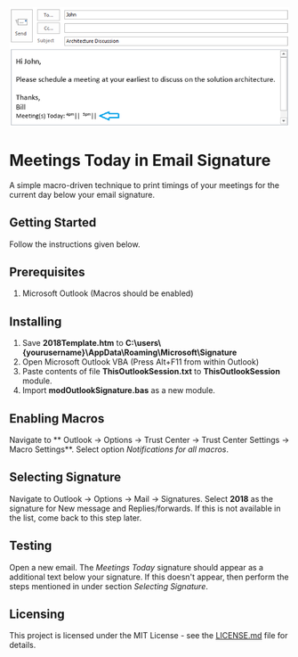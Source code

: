 ![Alt text](/SignatureSample.png?raw=true "Sample Signature")

# Meetings Today in Email Signature
A simple macro-driven technique to print timings of your meetings for the current day below your email signature. 

## Getting Started
Follow the instructions given below.

## Prerequisites
1. Microsoft Outlook (Macros should be enabled) 

## Installing
1. Save **2018Template.htm** to **C:\\users\\{yourusername}\\AppData\\Roaming\\Microsoft\\Signature**
2. Open Microsoft Outlook VBA (Press Alt+F11 from within Outlook) 
3. Paste contents of file **ThisOutlookSession.txt** to **ThisOutlookSession** module.
4. Import **modOutlookSignature.bas** as a new module.

## Enabling Macros
Navigate to ** Outlook -> Options -> Trust Center -> Trust Center Settings -> Macro Settings**. Select option _Notifications for all macros_.

## Selecting Signature
Navigate to Outlook -> Options -> Mail -> Signatures. Select **2018** as the signature for New message and Replies/forwards. If this is not available in the list, come back to this step later. 

## Testing
Open a new email. The _Meetings Today_ signature should appear as a additional text below your signature. If this doesn't appear, then perform the steps mentioned in under section _Selecting Signature_.  

## Licensing
This project is licensed under the MIT License - see the [LICENSE.md](LICENSE.md) file for details.
